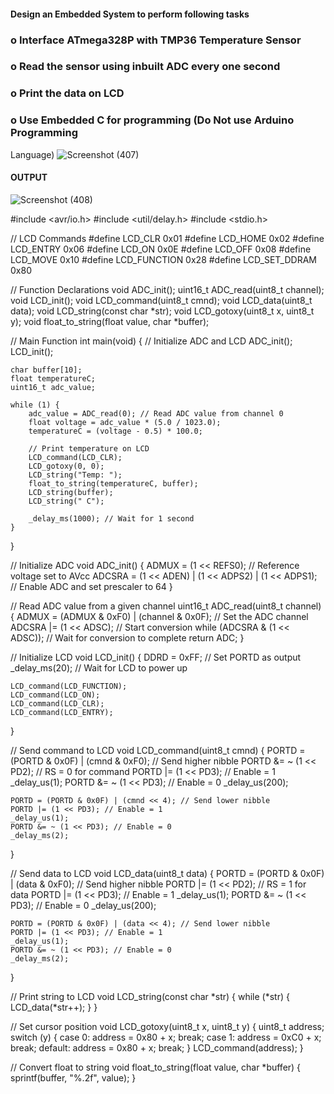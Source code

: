 #### Design an Embedded System to perform following tasks 
### o Interface ATmega328P with TMP36 Temperature Sensor  
### o Read the sensor using inbuilt ADC every one second 
### o Print the data on LCD  
### o Use Embedded C for programming (Do Not use Arduino Programming 
Language)
![Screenshot (407)](https://github.com/user-attachments/assets/6637842b-97d2-46f8-b9a2-17befb472394)
#### OUTPUT

![Screenshot (408)](https://github.com/user-attachments/assets/56f85b3c-c9fe-40d2-9b29-3be5838c154a)

#include <avr/io.h>
#include <util/delay.h>
#include <stdio.h>

// LCD Commands
#define LCD_CLR 0x01
#define LCD_HOME 0x02
#define LCD_ENTRY 0x06
#define LCD_ON 0x0E
#define LCD_OFF 0x08
#define LCD_MOVE 0x10
#define LCD_FUNCTION 0x28
#define LCD_SET_DDRAM 0x80

// Function Declarations
void ADC_init();
uint16_t ADC_read(uint8_t channel);
void LCD_init();
void LCD_command(uint8_t cmnd);
void LCD_data(uint8_t data);
void LCD_string(const char *str);
void LCD_gotoxy(uint8_t x, uint8_t y);
void float_to_string(float value, char *buffer);

// Main Function
int main(void) {
    // Initialize ADC and LCD
    ADC_init();
    LCD_init();

    char buffer[10];
    float temperatureC;
    uint16_t adc_value;

    while (1) {
        adc_value = ADC_read(0); // Read ADC value from channel 0
        float voltage = adc_value * (5.0 / 1023.0);
        temperatureC = (voltage - 0.5) * 100.0;

        // Print temperature on LCD
        LCD_command(LCD_CLR);
        LCD_gotoxy(0, 0);
        LCD_string("Temp: ");
        float_to_string(temperatureC, buffer);
        LCD_string(buffer);
        LCD_string(" C");

        _delay_ms(1000); // Wait for 1 second
    }
}

// Initialize ADC
void ADC_init() {
    ADMUX = (1 << REFS0); // Reference voltage set to AVcc
    ADCSRA = (1 << ADEN) | (1 << ADPS2) | (1 << ADPS1); // Enable ADC and set prescaler to 64
}

// Read ADC value from a given channel
uint16_t ADC_read(uint8_t channel) {
    ADMUX = (ADMUX & 0xF0) | (channel & 0x0F); // Set the ADC channel
    ADCSRA |= (1 << ADSC); // Start conversion
    while (ADCSRA & (1 << ADSC)); // Wait for conversion to complete
    return ADC;
}

// Initialize LCD
void LCD_init() {
    DDRD = 0xFF; // Set PORTD as output
    _delay_ms(20); // Wait for LCD to power up

    LCD_command(LCD_FUNCTION);
    LCD_command(LCD_ON);
    LCD_command(LCD_CLR);
    LCD_command(LCD_ENTRY);
}

// Send command to LCD
void LCD_command(uint8_t cmnd) {
    PORTD = (PORTD & 0x0F) | (cmnd & 0xF0); // Send higher nibble
    PORTD &= ~ (1 << PD2); // RS = 0 for command
    PORTD |= (1 << PD3); // Enable = 1
    _delay_us(1);
    PORTD &= ~ (1 << PD3); // Enable = 0
    _delay_us(200);

    PORTD = (PORTD & 0x0F) | (cmnd << 4); // Send lower nibble
    PORTD |= (1 << PD3); // Enable = 1
    _delay_us(1);
    PORTD &= ~ (1 << PD3); // Enable = 0
    _delay_ms(2);
}

// Send data to LCD
void LCD_data(uint8_t data) {
    PORTD = (PORTD & 0x0F) | (data & 0xF0); // Send higher nibble
    PORTD |= (1 << PD2); // RS = 1 for data
    PORTD |= (1 << PD3); // Enable = 1
    _delay_us(1);
    PORTD &= ~ (1 << PD3); // Enable = 0
    _delay_us(200);

    PORTD = (PORTD & 0x0F) | (data << 4); // Send lower nibble
    PORTD |= (1 << PD3); // Enable = 1
    _delay_us(1);
    PORTD &= ~ (1 << PD3); // Enable = 0
    _delay_ms(2);
}

// Print string to LCD
void LCD_string(const char *str) {
    while (*str) {
        LCD_data(*str++);
    }
}

// Set cursor position
void LCD_gotoxy(uint8_t x, uint8_t y) {
    uint8_t address;
    switch (y) {
        case 0: address = 0x80 + x; break;
        case 1: address = 0xC0 + x; break;
        default: address = 0x80 + x; break;
    }
    LCD_command(address);
}

// Convert float to string
void float_to_string(float value, char *buffer) {
    sprintf(buffer, "%.2f", value);
}
```
